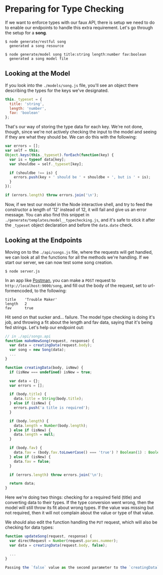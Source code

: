 # Preparing for Type Checking

If we want to enforce types with our faux API, there is setup we need to do to enable our endpoints to handle this extra requirement. Let's go through the setup for a **song**.

``` shell
$ node generate/restful song
  generated a song resource

$ node generate/model song title:string length:number fav:boolean
  generated a song model file
```

## Looking at the Model

If you look into the `./models/song.js` file, you'll see an object there describing the types for the keys we've designated. 

``` js
this._typeset = {
  title: 'string',
  length: 'number',
  fav: 'boolean'
};
```

That's our way of storing the type data for each key. We're not done, though, since we're not actively checking the input to the model and seeing if they are what they should be. We can do this with the following:

``` js
var errors = [];
var self = this;
Object.keys(this._typeset).forEach(function(key) {
  var is = typeof data[key];
  var shouldbe = self._typeset[key];

  if (shouldbe !== is) {
    errors.push(key + ' should be ' + shouldbe + ', but is ' + is);
  }
});

if (errors.length) throw errors.join('\n');
```

Now, if we test our model in the Node interactive shell, and try to feed the constructor a length of '12' instead of 12, it will fail and give us an error message. You can also find this snippet in `./generate/templates/model__typechecking.js`, and it's safe to stick it after the `_typeset` object declaration and before the `data.date` check.

## Looking at the Endpoints

Moving on to the `./api/songs.js` file, where the requests will get handled, we can look at all the functions for all the methods we're handling. If we start our server, we can now test some song creation.

``` shell
$ node server.js
```

In an app like [Postman](https://chrome.google.com/webstore/detail/postman/fhbjgbiflinjbdggehcddcbncdddomop), you can make a `POST` request to `http://localhost:9000/song`, and fill out the body of the request, set to url-formencoded, to the following:

```
title    'Trouble Maker'
length   2
fav      true
```

Hit send on that sucker and... failure. The model type checking is doing it's job, and throwing a fit about the length and fav data, saying that it's being fed strings. Let's help our endpoint out:

``` js
// in ./api/songs.api
function makeNewSong(request, response) {
  var data = creatingData(request.body);
  var song = new Song(data);
  ...
}

function creatingData(body, isNew) {
  if (isNew === undefined) isNew = true;

  var data = {};
  var errors = [];

  if (body.title) {
    data.title = String(body.title);
  } else if (isNew) {
    errors.push('a title is required');
  }

  if (body.length) {
    data.length = Number(body.length);
  } else if (isNew) {
    data.length = null;
  }

  if (body.fav) {
    data.fav = (body.fav.toLowerCase() === 'true') ? Boolean(1) : Boolean(0);
  } else if (isNew) {
    data.fav = false;
  }

  if (errors.length) throw errors.join('\n');

  return data;
}
```

Here we're doing two things: checking for a required field (title) and converting data to their types. If the type conversion went wrong, then the model will still throw its fit about wrong types. If the value was missing but not required, then it will not complain about the value or type of that value.

We should also edit the function handling the `PUT` request, which will also be checking for data types:

``` js
function updateSong(request, response) {
  var directRequest = Number(request.params.nummer);
  var data = creatingData(request.body, false);

  ...
}

Passing the `false` value as the second parameter to the `creatingData` method will allow fields to be missing from the request. If you have an API that calls for the entire object to be sent when making updates to it, then this is less of a worry for you. 
```